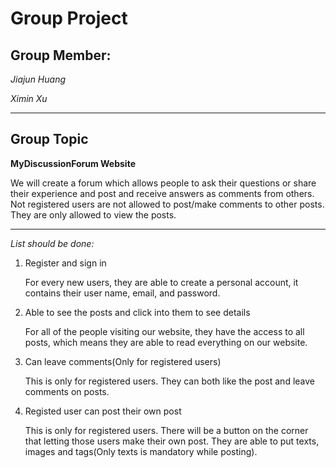 # Group Project
## Group Member: 

*Jiajun Huang*

*Ximin Xu*

---
## Group Topic

**MyDiscussionForum Website**

We will create a forum which allows people to ask their questions or share their experience and post and receive answers as comments from others. Not registered users are not allowed to post/make comments to other posts. They are only allowed to view the posts.

---
*List should be done:*

1. Register and sign in

    For every new users, they are able to create a personal account, it contains their user name, email, and password.

2. Able to see the posts and click into them to see details

    For all of the people visiting our website, they have the access to all posts, which means they are able to read everything on our website.

3. Can leave comments(Only for registered users)

    This is only for registered users. They can both like the post and leave comments on posts.

4. Registed user can post their own post

    This is only for registered users. There will be a button on the corner that letting those users make their own post. They are able to put texts, images and tags(Only texts is mandatory while posting).
